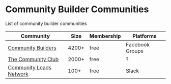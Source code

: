 # Community Builder Communities

List of community builder communities

| Community | Size | Membership | Platforms |
| --- | --- | --- | --- |
| [Community Builders](https://www.facebook.com/groups/we.are.community.builders/) | 4200+ | free | Facebook Groups |
| [The Community Club](https://www.community.club/) | 2000+ | free | ? |
| [Community Leads Network](https://communityleads.net/) | 100+ | free | Slack |
